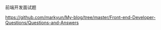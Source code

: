 前端开发面试题

https://github.com/markyun/My-blog/tree/master/Front-end-Developer-Questions/Questions-and-Answers